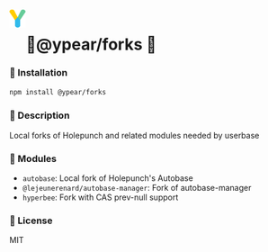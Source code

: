# <img src="https://github.com/benzmuircroft/temp/blob/main/Yjs1.png" height="32" style="vertical-align:40px;"/>🍐@ypear/forks 🚧

### 💾 Installation

```bash
npm install @ypear/forks
```
### 👀 Description

Local forks of Holepunch and related modules needed by userbase

### 🧰 Modules

- `autobase`: Local fork of Holepunch's Autobase
- `@lejeunerenard/autobase-manager`: Fork of autobase-manager
- `hyperbee`: Fork with CAS prev-null support

### 📜 License
MIT
